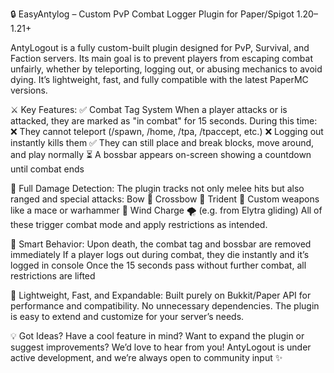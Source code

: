 🔒 EasyAntylog – Custom PvP Combat Logger Plugin for Paper/Spigot 1.20–1.21+

AntyLogout is a fully custom-built plugin designed for PvP, Survival, and Faction servers. Its main goal is to prevent players from escaping combat unfairly, whether by teleporting, logging out, or abusing mechanics to avoid dying. It’s lightweight, fast, and fully compatible with the latest PaperMC versions.

⚔️ Key Features:
✅ Combat Tag System
When a player attacks or is attacked, they are marked as "in combat" for 15 seconds. During this time:
❌ They cannot teleport (/spawn, /home, /tpa, /tpaccept, etc.)
❌ Logging out instantly kills them
✅ They can still place and break blocks, move around, and play normally
⏳ A bossbar appears on-screen showing a countdown until combat ends

🏹 Full Damage Detection:
The plugin tracks not only melee hits but also ranged and special attacks:
Bow 🎯
Crossbow 🏹
Trident 🧜
Custom weapons like a mace or warhammer 🔨
Wind Charge 🌪️ (e.g. from Elytra gliding)
All of these trigger combat mode and apply restrictions as intended.

🧠 Smart Behavior:
Upon death, the combat tag and bossbar are removed immediately
If a player logs out during combat, they die instantly and it’s logged in console
Once the 15 seconds pass without further combat, all restrictions are lifted

🧩 Lightweight, Fast, and Expandable:
Built purely on Bukkit/Paper API for performance and compatibility. No unnecessary dependencies. The plugin is easy to extend and customize for your server’s needs.

💡 Got Ideas?
Have a cool feature in mind? Want to expand the plugin or suggest improvements? We’d love to hear from you!
AntyLogout is under active development, and we’re always open to community input ✨

